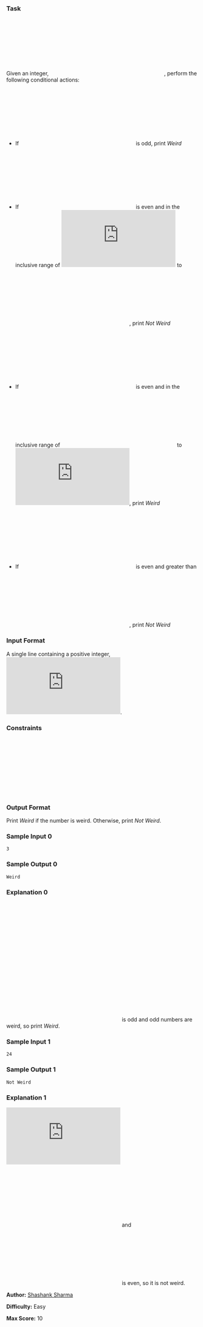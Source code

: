 ### Task

Given an integer, ![equation](https://latex.codecogs.com/gif.latex?n), perform the following conditional actions:

- If ![equation](https://latex.codecogs.com/gif.latex?n) is odd, print *Weird*

- If ![equation](https://latex.codecogs.com/gif.latex?n) is even and in the inclusive range of ![equation](https://latex.codecogs.com/gif.latex?2) to ![equation](https://latex.codecogs.com/gif.latex?5), print *Not Weird*

- If ![equation](https://latex.codecogs.com/gif.latex?n) is even and in the inclusive range of ![equation](https://latex.codecogs.com/gif.latex?6) to ![equation](https://latex.codecogs.com/gif.latex?20), print *Weird*

- If ![equation](https://latex.codecogs.com/gif.latex?n) is even and greater than ![equation](https://latex.codecogs.com/gif.latex?20), print *Not Weird*

### Input Format

A single line containing a positive integer, ![equation](https://latex.codecogs.com/gif.latex?n).

### Constraints

![equation](https://latex.codecogs.com/gif.latex?1%20%5Cleq%20n%20%5Cleq%20100)

### Output Format

Print *Weird* if the number is weird. Otherwise, print *Not Weird*.

### Sample Input 0

```
3
```

### Sample Output 0

```
Weird
```

### Explanation 0

![equation](https://latex.codecogs.com/gif.latex?n%20%3D%203)

![equation](https://latex.codecogs.com/gif.latex?n) is odd and odd numbers are weird, so print *Weird*.

### Sample Input 1

```
24
```

### Sample Output 1

```
Not Weird
```

### Explanation 1

![equation](https://latex.codecogs.com/gif.latex?n%20%3D%2024)

![equation](https://latex.codecogs.com/gif.latex?n%20%3E%2020) and ![equation](https://latex.codecogs.com/gif.latex?n) is even, so it is not weird.

**Author:** [Shashank Sharma](https://www.hackerrank.com/profile/shashank21j)

**Difficulty:** Easy

**Max Score:** 10
